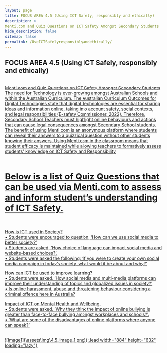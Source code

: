 ```yaml
---
layout: page
title: FOCUS AREA 4.5 (Using ICT Safely, responsibly and ethically) 
description: >
Menti.com and Quiz Questions on ICT Safety Amongst Secondary Students
hide_description: false
sitemap: false
permalink: /UseICTSafelyresponsiblyandethically/
---
```

## FOCUS AREA 4.5 (Using ICT Safely, responsibly and ethically)
<br>
<u> Menti.com and Quiz Questions on ICT Safety Amongst Secondary Students

<br>
The need for Technology is ever-growing amongst Australian Schools and within the Australian Curriculum. The Australian Curriculum Outcomes for Digital Technologies state that digital Technologies are essential for sharing ideas and information online, taking into account safety, social contexts, and legal responsibilities (E-safety Commissioner, 2022). Therefore, Secondary School Teachers must highlight online behaviours and actions that can cause legal consequences amongst Secondary School students. The benefit of using Menti.com is an anonymous platform where students can reveal their answers to a quizzical question without other students knowing their answers. Using Menti.com in the classroom means that student efficacy is maintained while allowing teachers to formatively assess students' knowledge on ICT Safety and Responsibility
<br>
<br>

# Below is a list of Quiz Questions that can be used via Menti.com to assess and inform student’s understanding of ICT Safety. 
<br>

<u> How is ICT used in Society? </u>
<br>
•	Students were encouraged to question, ‘How can we use social media to better society?’
<br>
•	Students are asked, ‘How choice of language can impact social media and website-based choices?’.
<br>
•	Students were asked the following: ‘If you were to create your own social media campaign in today’s society, what would it be about and why?’
<br>

<u> How can ICT be used to improve learning? </u>
<br>
•	Students were asked, ‘How social media and multi-media platforms can improve their understanding of topics and globalized issues in society?’
<br>
•	Is online harassment, abuse and threatening behaviour considering a criminal offence here in Australia? 

<u>Impact of ICT on Mental Health and Wellbeing. </u>
<br>
•	Students were asked, ‘Why they think the impact of online bullying is greater than face-to-face bullying amongst workplaces and schools?’.
<br>
•	‘What are some of the disadvantages of online platforms where anyone can speak?’



<br>
![Image1](\assets\img\4.5_image_1.png){:.lead width="884" height="632" loading="lazy"}

<br>

<br>


